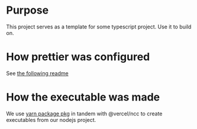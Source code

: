 # Purpose

This project serves as a template for some typescript project. Use it to build on.

# How prettier was configured

See [the following readme](https://classic.yarnpkg.com/en/package/lint-staged)

# How the executable was made

We use [yarn package pkg](https://classic.yarnpkg.com/en/package/pkg) in tandem with @vercel/ncc to create executables from our nodejs project.

